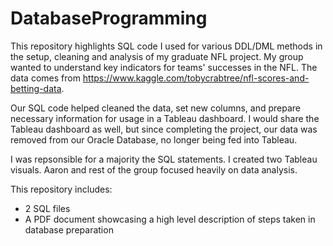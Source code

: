 # DatabaseProgramming
This repository highlights SQL code I used for various DDL/DML methods in the setup, cleaning and analysis of my graduate NFL project. My group wanted to understand key indicators for teams' successes in the NFL. The data comes from https://www.kaggle.com/tobycrabtree/nfl-scores-and-betting-data.

Our SQL code helped cleaned the data, set new columns, and prepare necessary information for usage in a Tableau dashboard. I would share the Tableau dashboard as well, but since completing the project, our data was removed from our Oracle Database, no longer being fed into Tableau. 

I was repsonsible for a majority the SQL statements. I created two Tableau visuals. Aaron and rest of the group focused heavily on data analysis.

This repository includes:
- 2 SQL files
- A PDF document showcasing a high level description of steps taken in database preparation
